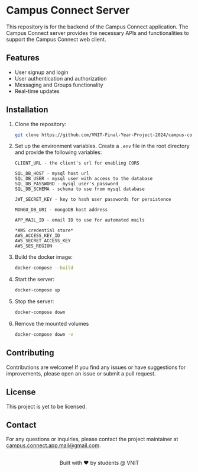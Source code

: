 # Campus Connect Server

This repository is for the backend of the Campus Connect application. 
The Campus Connect server provides the necessary APIs and functionalities to support the Campus Connect web client.

## Features

- User signup and login
- User authentication and authorization
- Messaging and Groups functionality
- Real-time updates

## Installation

1. Clone the repository:

    ```bash
    git clone https://github.com/VNIT-Final-Year-Project-2024/campus-connect-server.git
    ```

2. Set up the environment variables. Create a `.env` file in the root directory and provide the following variables:

    ```plaintext
    CLIENT_URL - the client's url for enabling CORS

    SQL_DB_HOST - mysql host url
    SQL_DB_USER - mysql user with access to the database
    SQL_DB_PASSWORD - mysql user's password
    SQL_DB_SCHEMA - schema to use from mysql database 

    JWT_SECRET_KEY - key to hash user passwords for persistence

    MONGO_DB_URI - mongoDB host address

    APP_MAIL_ID - email ID to use for automated mails

    *AWS credential store*
    AWS_ACCESS_KEY_ID
    AWS_SECRET_ACCESS_KEY
    AWS_SES_REGION
    ```

3. Build the docker image:

    ```bash
    docker-compose --build
    ```

4. Start the server:

    ```bash
    docker-compose up
    ```

5. Stop the server:

    ```bash
    docker-compose down
    ```

6. Remove the mounted volumes

    ```bash
    docker-compose down -v
    ```

## Contributing

Contributions are welcome! If you find any issues or have suggestions for improvements, please open an issue or submit a pull request.

## License

This project is yet to be licensed.

## Contact

For any questions or inquiries, please contact the project maintainer at [campus.connect.app.mail@gmail.com](mailto:campus.connect.app.mail@gmail.com).


##
<div align="center">
Built with ❤️ by students @ VNIT
</div>

